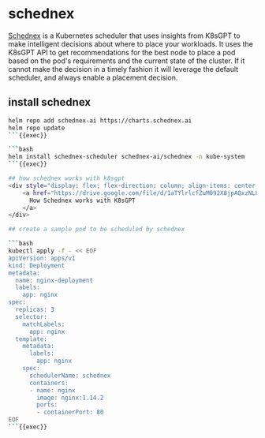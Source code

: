# schednex

[Schednex](https://github.com/schednex-ai/schednex) is a Kubernetes scheduler that uses insights from K8sGPT to make intelligent decisions about where to place your workloads. It uses the K8sGPT API to get recommendations for the best node to place a pod based on the pod's requirements and the current state of the cluster. If it cannot make the decision in a timely fashion it will leverage the default scheduler, and always enable a placement decision.

## install schednex

```bash
helm repo add schednex-ai https://charts.schednex.ai
helm repo update
```{{exec}}

```bash
helm install schednex-scheduler schednex-ai/schednex -n kube-system
```{{exec}}

## how schednex works with k8sgpt
<div style="display: flex; flex-direction: column; align-items: center;">
    <a href="https://drive.google.com/file/d/1aTYlrlcfZuM092X8jpAQxzNL82pyA_dz/view">
      How Schednex works with K8sGPT
    </a>
</div>

## create a sample pod to be scheduled by schednex

```bash
kubectl apply -f - << EOF
apiVersion: apps/v1
kind: Deployment
metadata:
  name: nginx-deployment
  labels:
    app: nginx
spec:
  replicas: 3
  selector:
    matchLabels:
      app: nginx
  template:
    metadata:
      labels:
        app: nginx
    spec:
      schedulerName: schednex
      containers:
      - name: nginx
        image: nginx:1.14.2
        ports:
        - containerPort: 80
EOF
```{{exec}}
````
